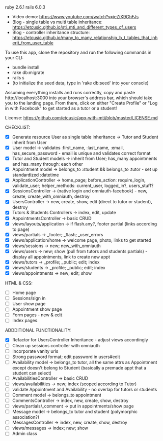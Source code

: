 ruby 2.6.1
rails 6.0.3

- Video demo: https://www.youtube.com/watch?v=ieZiX9GhFJs 
- Blog - single table vs multi table inheritance: https://etcusic.github.io/sti_mti_and_different_types_of_users
- Blog - controller inheritance structure: https://etcusic.github.io/many_to_many_relationship_b_t_tables_that_inherit_from_user_table 

To use this app, clone the repository and run the following commands in your CLI:
- bundle install 
- rake db:migrate
- rails s
- (to initialize the seed data, type in 'rake db:seed' into your console)

Assuming everything installs and runs correctly, copy and paste http://localhost:3000 into your browser's address bar, which should take you to the landing page. From there, click on either "Create Profile" or "Log in with Facebook" to get started as a tutor or a student!

License: https://github.com/etcusic/app-with-mti/blob/master/LICENSE.md

CHECKLIST:
- [x] Generate resource User as single table inheritance -> Tutor and Student inherit from User
- [x] User model -> validates :first_name, :last_name, :email, has_secure_password - email is unique and validates correct format
- [x] Tutor and Student models -> inherit from User; has_many appointments and has_many through: each other
- [x] Appointment model -> belongs_to :student && belongs_to :tutor - set up standardized :datetime
- [x] ApplicationController -> home_page; before_action: require_login, validate_user; helper_methods: current_user, logged_in?, users_stuff?
- [x] SessionsController -> (native login and omniauth-facebook) - new, create, create_with_omniauth, destroy
- [x] UsersController -> new, create, show, edit (direct to tutor or student), destroy
- [x] Tutors & Students Controllers -> index, edit, update
- [x] AppointmentsController -> basic CRUD
- [x] views/layouts/application -> if flash.any?, footer partial (links according to page)
- [x] views/partials -> _footer; _flash; _user_errors
- [x] views/application/home -> welcome page, photo, links to get started
- [x] views/sessions -> new; new_with_omniauth
- [x] views/users -> new; show (pull from tutors and students partials) - display all appointments, link to create new appt
- [x] views/tutors -> _profile; _public; edit; index
- [x] views/students -> _profile; _public; edit; index
- [x] views/appointments -> new; edit; show

HTML & CSS:
- [ ] Home page
- [ ] Sessions/sign in
- [ ] User show page
- [ ] Appointment show page
- [ ] Form pages - new & edit
- [ ] Index pages

ADDDITIONAL FUNCTIONALITY:
- [x] Refactor for UsersController Inheritance - adjust views accordingly
- [ ] Clean up sessions controller with omniauth
- [ ] Incorporate vanity urls
- [ ] Strong password format; edit password in users#edit
- [ ] Availability model -> belongs_to tutor, all the same attrs as Appointment except doesn't belong to Student (basically a premade appt that a student can select)
- [ ] AvailabilitiesController -> basic CRUD
- [ ] views/availabilities -> new; index (scoped according to Tutor)
- [ ] validate Appointment and Availability - no overlap for tutors or students
- [ ] Comment model -> belongs_to appointment
- [ ] CommentsController -> index, new, create, show, destroy
- [ ] views/partials/_comment -> put in appointments/show page
- [ ] Message model -> belongs_to tutor and student (polymorphic association?)
- [ ] MessagesController -> index, new, create, show, destroy
- [ ] views/messages -> index; new; show
- [ ] Admin class